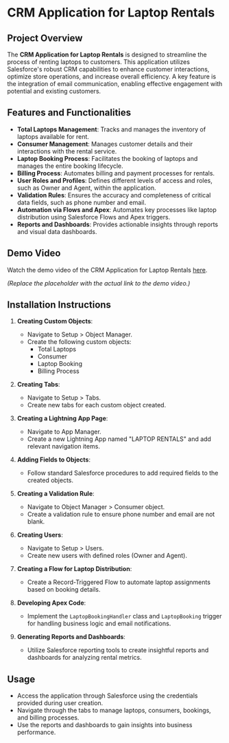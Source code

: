 
# CRM Application for Laptop Rentals

## Project Overview

The **CRM Application for Laptop Rentals** is designed to streamline the process of renting laptops to customers. This application utilizes Salesforce's robust CRM capabilities to enhance customer interactions, optimize store operations, and increase overall efficiency. A key feature is the integration of email communication, enabling effective engagement with potential and existing customers.

## Features and Functionalities

- **Total Laptops Management**: Tracks and manages the inventory of laptops available for rent.
- **Consumer Management**: Manages customer details and their interactions with the rental service.
- **Laptop Booking Process**: Facilitates the booking of laptops and manages the entire booking lifecycle.
- **Billing Process**: Automates billing and payment processes for rentals.
- **User Roles and Profiles**: Defines different levels of access and roles, such as Owner and Agent, within the application.
- **Validation Rules**: Ensures the accuracy and completeness of critical data fields, such as phone number and email.
- **Automation via Flows and Apex**: Automates key processes like laptop distribution using Salesforce Flows and Apex triggers.
- **Reports and Dashboards**: Provides actionable insights through reports and visual data dashboards.

## Demo Video

Watch the demo video of the CRM Application for Laptop Rentals [here](#). 

*(Replace the placeholder with the actual link to the demo video.)*

## Installation Instructions

1. **Creating Custom Objects**:
   - Navigate to Setup > Object Manager.
   - Create the following custom objects:
     - Total Laptops
     - Consumer
     - Laptop Booking
     - Billing Process

2. **Creating Tabs**:
   - Navigate to Setup > Tabs.
   - Create new tabs for each custom object created.

3. **Creating a Lightning App Page**:
   - Navigate to App Manager.
   - Create a new Lightning App named "LAPTOP RENTALS" and add relevant navigation items.

4. **Adding Fields to Objects**:
   - Follow standard Salesforce procedures to add required fields to the created objects.

5. **Creating a Validation Rule**:
   - Navigate to Object Manager > Consumer object.
   - Create a validation rule to ensure phone number and email are not blank.

6. **Creating Users**:
   - Navigate to Setup > Users.
   - Create new users with defined roles (Owner and Agent).

7. **Creating a Flow for Laptop Distribution**:
   - Create a Record-Triggered Flow to automate laptop assignments based on booking details.

8. **Developing Apex Code**:
   - Implement the `LaptopBookingHandler` class and `LaptopBooking` trigger for handling business logic and email notifications.

9. **Generating Reports and Dashboards**:
   - Utilize Salesforce reporting tools to create insightful reports and dashboards for analyzing rental metrics.

## Usage

- Access the application through Salesforce using the credentials provided during user creation.
- Navigate through the tabs to manage laptops, consumers, bookings, and billing processes.
- Use the reports and dashboards to gain insights into business performance.





